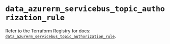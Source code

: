 # `data_azurerm_servicebus_topic_authorization_rule`

Refer to the Terraform Registry for docs: [`data_azurerm_servicebus_topic_authorization_rule`](https://registry.terraform.io/providers/hashicorp/azurerm/3.110.0/docs/data-sources/servicebus_topic_authorization_rule).

